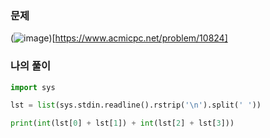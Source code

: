 ### 문제
(![image](https://user-images.githubusercontent.com/69138191/201488054-47c62047-2706-4dc6-a7a4-ee91aa9e4cff.png))[https://www.acmicpc.net/problem/10824]


### 나의 풀이
```python
import sys

lst = list(sys.stdin.readline().rstrip('\n').split(' '))

print(int(lst[0] + lst[1]) + int(lst[2] + lst[3]))
```
